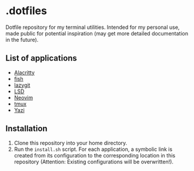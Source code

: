 # .dotfiles

Dotfile repository for my terminal utilities. Intended for my personal use, made
public for potential inspiration (may get more detailed documentation in the future).

## List of applications

- [Alacritty](https://alacritty.org/)
- [fish](https://fishshell.com/)
- [lazygit](https://github.com/jesseduffield/lazygit)
- [LSD](https://github.com/lsd-rs/lsd)
- [Neovim](https://neovim.io/)
- [tmux](https://github.com/tmux/tmux)
- [Yazi](https://yazi-rs.github.io/)

## Installation

1. Clone this repository into your home directory.
2. Run the `install.sh` script. For each application, a symbolic link is created
   from its configuration to the corresponding location in this repository
   (Attention: Existing configurations will be overwritten!).
